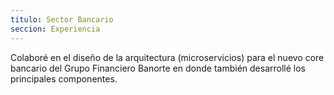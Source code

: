 ```yaml
---
titulo: Sector Bancario
seccion: Experiencia
---
```


Colaboré en el diseño de la arquitectura (microservicios)
para el nuevo core bancario del Grupo Financiero Banorte en
donde también desarrollé los principales
componentes.